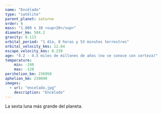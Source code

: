 ```yaml
---
name: "Encélado"
type: "satélite"
parent_planet: saturno
order: 6
mass: "1.080 x 10 <sup>20</sup>"
diameter_km: 504.2
gravity: 0.113
orbital_period: "1 día, 8 horas y 53 minutos terrestres"
orbital_velocity_kms: 12.64
escape_velocity_kms: 0.239
age: "4.2 - 4.5 miles de millones de años (no se conoce con certeza)"
temperature:
    min: -240
    max: -128
perihelion_km: 236950
aphelion_km: 239090
images:
  - url: "encelado.jpg"
    description: "Encélado"
---
```


La sexta luna más grande del planeta.